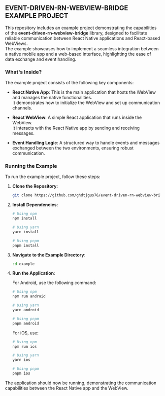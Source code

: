 ## EVENT-DRIVEN-RN-WEBVIEW-BRIDGE EXAMPLE PROJECT

This repository includes an example project demonstrating the capabilities of the **event-driven-rn-webview-bridge** library, designed to facilitate reliable communication between React Native applications and React-based WebViews. <br />
The example showcases how to implement a seamless integration between a native mobile app and a web-based interface, highlighting the ease of data exchange and event handling.

### What's Inside?

The example project consists of the following key components:

- **React Native App**: This is the main application that hosts the WebView and manages the native functionalities. <br />
  It demonstrates how to initialize the WebView and set up communication channels.

- **React WebView**: A simple React application that runs inside the WebView.<br />
  It interacts with the React Native app by sending and receiving messages.

- **Event Handling Logic**: A structured way to handle events and messages exchanged between the two environments, ensuring robust communication.

### Running the Example

To run the example project, follow these steps:

1. **Clone the Repository**:

   ```bash
   git clone https://github.com/ghdtjgus76/event-driven-rn-webview-bridge.git
   ```

2. **Install Dependencies**:

   ```bash
   # Using npm
   npm install

   # Using yarn
   yarn install

   # Using pnpm
   pnpm install
   ```

3. **Navigate to the Example Directory**:

   ```bash
   cd example
   ```

4. **Run the Application**:

   For Android, use the following command:

   ```bash
   # Using npm
   npm run android

   # Using yarn
   yarn android

   # Using pnpm
   pnpm android
   ```

   For iOS, use:

   ```bash
   # Using npm
   npm run ios

   # Using yarn
   yarn ios

   # Using pnpm
   pnpm ios
   ```

The application should now be running, demonstrating the communication capabilities between the React Native app and the WebView.
